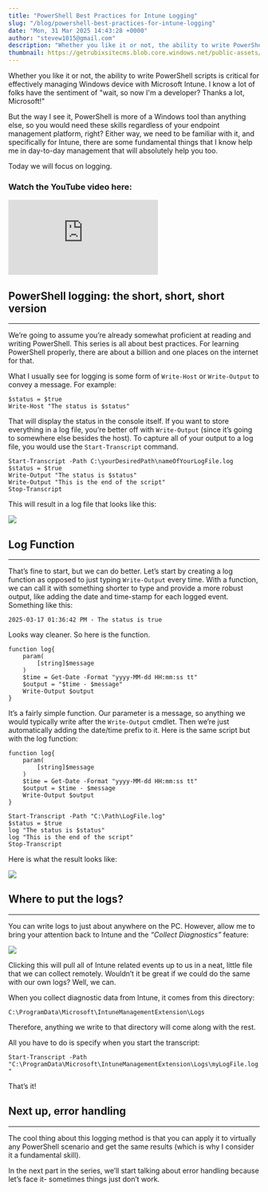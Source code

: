 ```yaml
---
title: "PowerShell Best Practices for Intune Logging"
slug: "/blog/powershell-best-practices-for-intune-logging"
date: "Mon, 31 Mar 2025 14:43:28 +0000"
author: "stevew1015@gmail.com"
description: "Whether you like it or not, the ability to write PowerShell scripts is critical for effectively managing Windows devices with Microsoft Intune. I know a lot of folks have the sentiment of 'wait, so now I'm a developer? Thanks a lot, Microsoft!' But the way I see it..."
thumbnail: https://getrubixsitecms.blob.core.windows.net/public-assets/content/v1/thumbnails/powershell-best-practices-for-intune-logging_thumbnail.jpg
---
```


Whether you like it or not, the ability to write PowerShell scripts is critical for effectively managing Windows device with Microsoft Intune. I know a lot of folks have the sentiment of "wait, so now I'm a developer? Thanks a lot, Microsoft!"

But the way I see it, PowerShell is more of a Windows tool than anything else, so you would need these skills regardless of your endpoint management platform, right? Either way, we need to be familiar with it, and specifically for Intune, there are some fundamental things that I know help me in day-to-day management that will absolutely help you too.

Today we will focus on logging.

### Watch the YouTube video here:

<div class="iframe-wrapper">
  <iframe src="https://www.youtube.com/embed/G0hEgD3ysQY?feature=oembed" title="YouTube video player" frameborder="0" allowfullscreen></iframe>
</div>

## PowerShell logging: the short, short, short version
---

We’re going to assume you’re already somewhat proficient at reading and writing PowerShell. This series is all about best practices. For learning PowerShell properly, there are about a billion and one places on the internet for that.

What I usually see for logging is some form of `Write-Host` or `Write-Output` to convey a message. For example:

```pwsh
$status = $true
Write-Host "The status is $status"
```

That will display the status in the console itself. If you want to store everything in a log file, you’re better off with `Write-Output` (since it’s going to somewhere else besides the host). To capture all of your output to a log file, you would use the `Start-Transcript` command.

```pwsh
Start-Transcript -Path C:\yourDesiredPath\nameOfYourLogFile.log
$status = $true
Write-Output "The status is $status"
Write-Output "This is the end of the script"
Stop-Transcript
```

This will result in a log file that looks like this:

![](https://getrubixsitecms.blob.core.windows.net/public-assets/content/v1/5dd365a31aa1fd743bc30b8e/1e584c6e-63ac-4eca-bd55-76c443d78d99/log1.png)

## Log Function
---

That’s fine to start, but we can do better. Let’s start by creating a log function as opposed to just typing `Write-Output` every time. With a function, we can call it with something shorter to type and provide a more robust output, like adding the date and time-stamp for each logged event. Something like this:

`2025-03-17 01:36:42 PM - The status is true`

Looks way cleaner. So here is the function.

```pwsh
function log{
	param(
		[string]$message
	)
	$time = Get-Date -Format "yyyy-MM-dd HH:mm:ss tt"
	$output = "$time - $message"
	Write-Output $output
}
```

It’s a fairly simple function. Our parameter is a message, so anything we would typically write after the `Write-Output` cmdlet. Then we’re just automatically adding the date/time prefix to it. Here is the same script but with the log function:

```
function log{
	param(
		[string]$message
	)
	$time = Get-Date -Format "yyyy-MM-dd HH:mm:ss tt"
	$output = $time - $message
	Write-Output $output
}

Start-Transcript -Path "C:\Path\LogFile.log"
$status = $true
log "The status is $status"
log "This is the end of the script"
Stop-Transcript
```

Here is what the result looks like:

![](https://getrubixsitecms.blob.core.windows.net/public-assets/content/v1/5dd365a31aa1fd743bc30b8e/d0c75683-8363-47c3-80c2-39d2305cac5b/log2.png)

## Where to put the logs?
---

You can write logs to just about anywhere on the PC. However, allow me to bring your attention back to Intune and the _“Collect Diagnostics”_ feature:

![](https://getrubixsitecms.blob.core.windows.net/public-assets/content/v1/5dd365a31aa1fd743bc30b8e/deabf6d0-2f4a-4e45-a700-a408783aa2bd/log3.png)

Clicking this will pull all of Intune related events up to us in a neat, little file that we can collect remotely. Wouldn’t it be great if we could do the same with our own logs? Well, we can.

When you collect diagnostic data from Intune, it comes from this directory:

`C:\ProgramData\Microsoft\IntuneManagementExtension\Logs`

Therefore, anything we write to that directory will come along with the rest.

All you have to do is specify when you start the transcript:

`Start-Transcript -Path "C:\ProgramData\Microsoft\IntuneManagementExtension\Logs\myLogFile.log"`

That’s it!

## Next up, error handling
---

The cool thing about this logging method is that you can apply it to virtually any PowerShell scenario and get the same results (which is why I consider it a fundamental skill).

In the next part in the series, we’ll start talking about error handling because let’s face it- sometimes things just don’t work.
